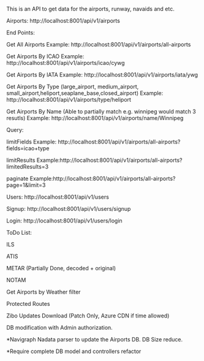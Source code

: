 This is an API to get data for the airports, runway, navaids and etc.

Airports: http://localhost:8001/api/v1/airports

End Points:

Get All Airports
Example: http://localhost:8001/api/v1/airports/all-airports

Get Airports By ICAO
Example: http://localhost:8001/api/v1/airports/icao/cywg

Get Airports By IATA
Example: http://localhost:8001/api/v1/airports/iata/ywg

Get Airports By Type (large_airport, medium_airport, small_airport,heliport,seaplane_base,closed_airport)
Example: http://localhost:8001/api/v1/airports/type/heliport

Get Airports By Name (Able to partially match e.g. winnipeg would match 3 resutls)
Example: http://localhost:8001/api/v1/airports/name/Winnipeg

Query:

limitFields
Example: http://localhost:8001/api/v1/airports/all-airports?fields=icao+type

limitResults
Example:http://localhost:8001/api/v1/airports/all-airports?limitedResults=3

paginate
Example:http://localhost:8001/api/v1/airports/all-airports?page=1&limit=3

Users: http://localhost:8001/api/v1/users

Signup: http://localhost:8001/api/v1/users/signup

Login: http://localhost:8001/api/v1/users/login

ToDo List:

ILS

ATIS

METAR (Partially Done, decoded + original)

NOTAM

Get Airports by Weather filter

Protected Routes

Zibo Updates Download (Patch Only, Azure CDN if time allowed)

DB modification with Admin authorization.

*Navigraph Nadata parser to update the Airports DB. DB Size reduce.

*Require complete DB model and controllers refactor 
